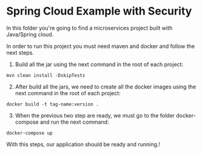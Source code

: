 # Spring Cloud Example with Security

In this folder you're going to find a microservices project built with Java/Spring cloud.

In order to run this project you must need maven and docker and follow the next steps.

1. Build all the jar using the next command in the root of each project:

```jshelllanguage}
mvn clean install -DskipTests
```

2. After build all the jars, we need to create all the docker images using the next command in the root of each project:

```jshelllanguage}
docker build -t tag-name:version .
```

3. When the previous two step are ready, we must go to the folder docker-compose and run the next command:

```jshelllanguage}
docker-compose up
```

With this steps, our application should be ready and running.!